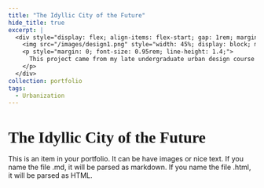 ```yaml
---
title: "The Idyllic City of the Future"
hide_title: true
excerpt: |
  <div style="display: flex; align-items: flex-start; gap: 1rem; margin-top: 1.5rem;">
    <img src="/images/design1.png" style="width: 45%; display: block; margin: 0;" />
    <p style="margin: 0; font-size: 0.95rem; line-height: 1.4;">
      This project came from my late undergraduate urban design course and was done in collaboration with a friend. Although we all seem to lack the expressiveness of design (because we have since left the field of design), this urban design project contains our vision of the future of life, especially after the world has experienced that epidemic, how will the way of life of human beings begin to change...
    </p>
  </div>
collection: portfolio
tags:
  - Urbanization
---
```

<h1 style="font-size: 2rem; font-family: Georgia, serif; font-weight: 600; margin-bottom: 1rem;">
  The Idyllic City of the Future
</h1>

This is an item in your portfolio. It can be have images or nice text. If you name the file .md, it will be parsed as markdown. If you name the file .html, it will be parsed as HTML. 

